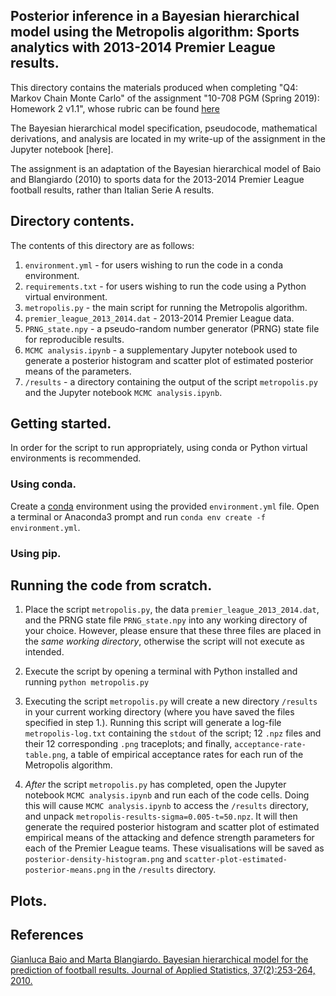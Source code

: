 ## Posterior inference in a Bayesian hierarchical model using the Metropolis algorithm: Sports analytics with 2013-2014 Premier League results.

This directory contains the materials produced when completing "Q4: Markov Chain Monte Carlo" of the assignment "10-708 PGM (Spring 2019): Homework 2 v1.1", whose rubric can be found [here](https://github.com/cyber-rhythms/cmu-10-708-probabilistic-graphical-models-spring-2019/blob/master/homework-assignments/hw-2/hw-2-v1.1.pdf)

The Bayesian hierarchical model specification, pseudocode, mathematical derivations, and analysis are located in my write-up of the assignment in the Jupyter notebook [here].

The assignment is an adaptation of the Bayesian hierarchical model of Baio and Blangiardo (2010) to sports data for the 2013-2014 Premier League football results, rather than Italian Serie A results.

## Directory contents.

The contents of this directory are as follows:

1. `environment.yml` - for users wishing to run the code in a conda environment.
2. `requirements.txt` - for users wishing to run the code using a Python virtual environment.
3. `metropolis.py` - the main script for running the Metropolis algorithm.
4. `premier_league_2013_2014.dat` - 2013-2014 Premier League data. 
5. `PRNG_state.npy` - a pseudo-random number generator (PRNG) state file for reproducible results.
6. `MCMC analysis.ipynb` - a supplementary Jupyter notebook used to generate a posterior histogram and scatter plot of estimated posterior means of the parameters.
7. `/results` - a directory containing the output of the script `metropolis.py` and the Jupyter notebook `MCMC analysis.ipynb`.

## Getting started.

In order for the script to run appropriately, using conda or Python virtual environments is recommended.

### Using conda.

Create a [conda](https://docs.conda.io/projects/conda/en/latest/user-guide/tasks/manage-environments.html#creating-an-environment-from-an-environment-yml-file) environment using the provided `environment.yml` file. Open a terminal or Anaconda3 prompt and run `conda env create -f environment.yml`.

### Using pip.

## Running the code from scratch.

1.  Place the script `metropolis.py`, the data `premier_league_2013_2014.dat`, and the PRNG state file `PRNG_state.npy` into any working directory of your choice. However, please ensure that these three files are placed in the *same working directory*, otherwise the script will not execute as intended.

2. Execute the script by opening a terminal with Python installed and running `python metropolis.py`

3. Executing the script `metropolis.py` will create a new directory `/results` in your current working directory (where you have saved the files specified in step 1.). Running this script will generate a log-file `metropolis-log.txt` containing the `stdout` of the script; 12 `.npz` files and their 12 corresponding `.png` traceplots; and finally, `acceptance-rate-table.png`, a table of empirical acceptance rates for each run of the Metropolis algorithm.

4. *After* the script `metropolis.py` has completed, open the Jupyter notebook `MCMC analysis.ipynb` and run each of the code cells. Doing this will cause `MCMC analysis.ipynb` to access the `/results` directory, and unpack `metropolis-results-sigma=0.005-t=50.npz`. It will then generate the required posterior histogram and scatter plot of estimated empirical means of the attacking and defence strength parameters for each of the Premier League teams. These visualisations will be saved as `posterior-density-histogram.png` and `scatter-plot-estimated-posterior-means.png` in the `/results` directory.

## Plots.

## References

[Gianluca Baio and Marta Blangiardo. Bayesian hierarchical model for the prediction of football results.
Journal of Applied Statistics, 37(2):253-264, 2010.](https://discovery.ucl.ac.uk/id/eprint/16040/1/16040.pdf)



